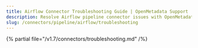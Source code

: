 ```yaml
---
title: Airflow Connector Troubleshooting Guide | OpenMetadata Support
description: Resolve Airflow pipeline connector issues with OpenMetadata's comprehensive troubleshooting guide. Fix common errors, debug connections & optimize workflows.
slug: /connectors/pipeline/airflow/troubleshooting
---
```


{% partial file="/v1.7/connectors/troubleshooting.md" /%}
